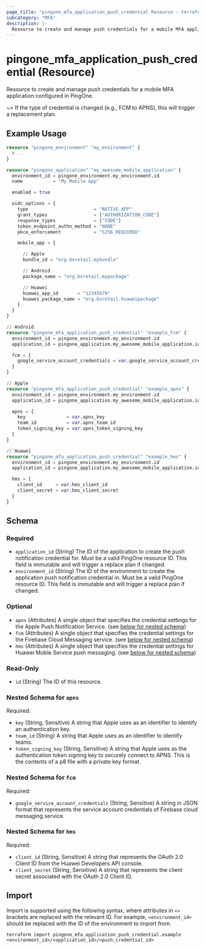 ```yaml
---
page_title: "pingone_mfa_application_push_credential Resource - terraform-provider-pingone"
subcategory: "MFA"
description: |-
  Resource to create and manage push credentials for a mobile MFA application configured in PingOne.
---
```


# pingone_mfa_application_push_credential (Resource)

Resource to create and manage push credentials for a mobile MFA application configured in PingOne.

~> If the type of credential is changed (e.g., FCM to APNS), this will trigger a replacement plan.

## Example Usage

```terraform
resource "pingone_environment" "my_environment" {
  # ...
}

resource "pingone_application" "my_awesome_mobile_application" {
  environment_id = pingone_environment.my_environment.id
  name           = "My Mobile App"

  enabled = true

  oidc_options = {
    type                        = "NATIVE_APP"
    grant_types                 = ["AUTHORIZATION_CODE"]
    response_types              = ["CODE"]
    token_endpoint_authn_method = "NONE"
    pkce_enforcement            = "S256_REQUIRED"

    mobile_app = {

      // Apple
      bundle_id = "org.bxretail.mybundle"

      // Android
      package_name = "org.bxretail.mypackage"

      // Huawei
      huawei_app_id       = "12345679"
      huawei_package_name = "org.bxretail.huaweipackage"
    }
  }
}

// Android
resource "pingone_mfa_application_push_credential" "example_fcm" {
  environment_id = pingone_environment.my_environment.id
  application_id = pingone_application.my_awesome_mobile_application.id

  fcm = {
    google_service_account_credentials = var.google_service_account_credentials_json
  }
}

// Apple
resource "pingone_mfa_application_push_credential" "example_apns" {
  environment_id = pingone_environment.my_environment.id
  application_id = pingone_application.my_awesome_mobile_application.id

  apns = {
    key               = var.apns_key
    team_id           = var.apns_team_id
    token_signing_key = var.apns_token_signing_key
  }
}

// Huawei
resource "pingone_mfa_application_push_credential" "example_hms" {
  environment_id = pingone_environment.my_environment.id
  application_id = pingone_application.my_awesome_mobile_application.id

  hms = {
    client_id     = var.hms_client_id
    client_secret = var.hms_client_secret
  }
}
```

<!-- schema generated by tfplugindocs -->
## Schema

### Required

- `application_id` (String) The ID of the application to create the push notification credential for.  Must be a valid PingOne resource ID.  This field is immutable and will trigger a replace plan if changed.
- `environment_id` (String) The ID of the environment to create the application push notification credential in.  Must be a valid PingOne resource ID.  This field is immutable and will trigger a replace plan if changed.

### Optional

- `apns` (Attributes) A single object that specifies the credential settings for the Apple Push Notification Service. (see [below for nested schema](#nestedatt--apns))
- `fcm` (Attributes) A single object that specifies the credential settings for the Firebase Cloud Messaging service. (see [below for nested schema](#nestedatt--fcm))
- `hms` (Attributes) A single object that specifies the credential settings for Huawei Moble Service push messaging. (see [below for nested schema](#nestedatt--hms))

### Read-Only

- `id` (String) The ID of this resource.

<a id="nestedatt--apns"></a>
### Nested Schema for `apns`

Required:

- `key` (String, Sensitive) A string that Apple uses as an identifier to identify an authentication key.
- `team_id` (String) A string that Apple uses as an identifier to identify teams.
- `token_signing_key` (String, Sensitive) A string that Apple uses as the authentication token signing key to securely connect to APNS. This is the contents of a p8 file with a private key format.


<a id="nestedatt--fcm"></a>
### Nested Schema for `fcm`

Required:

- `google_service_account_credentials` (String, Sensitive) A string in JSON format that represents the service account credentials of Firebase cloud messaging service.


<a id="nestedatt--hms"></a>
### Nested Schema for `hms`

Required:

- `client_id` (String, Sensitive) A string that represents the OAuth 2.0 Client ID from the Huawei Developers API console.
- `client_secret` (String, Sensitive) A string that represents the client secret associated with the OAuth 2.0 Client ID.

## Import

Import is supported using the following syntax, where attributes in `<>` brackets are replaced with the relevant ID.  For example, `<environment_id>` should be replaced with the ID of the environment to import from.

```shell
terraform import pingone_mfa_application_push_credential.example <environment_id>/<application_id>/<push_credential_id>
```
